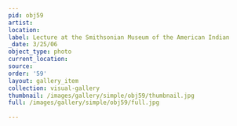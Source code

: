 ```yaml
---
pid: obj59
artist: 
location: 
label: Lecture at the Smithsonian Museum of the American Indian
_date: 3/25/06
object_type: photo
current_location: 
source: 
order: '59'
layout: gallery_item
collection: visual-gallery
thumbnail: /images/gallery/simple/obj59/thumbnail.jpg
full: /images/gallery/simple/obj59/full.jpg
 
---
```

